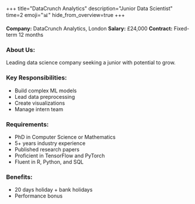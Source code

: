 +++
title="DataCrunch Analytics"
description="Junior Data Scientist"
time=2
emoji="📊"
hide_from_overview=true
+++

**Company:** DataCrunch Analytics, London
**Salary:** £24,000
**Contract:** Fixed-term 12 months

### About Us:

Leading data science company seeking a junior with potential to grow.

### Key Responsibilities:

- Build complex ML models
- Lead data preprocessing
- Create visualizations
- Manage intern team

### Requirements:

- PhD in Computer Science or Mathematics
- 5+ years industry experience
- Published research papers
- Proficient in TensorFlow and PyTorch
- Fluent in R, Python, and SQL

### Benefits:

- 20 days holiday + bank holidays
- Performance bonus
